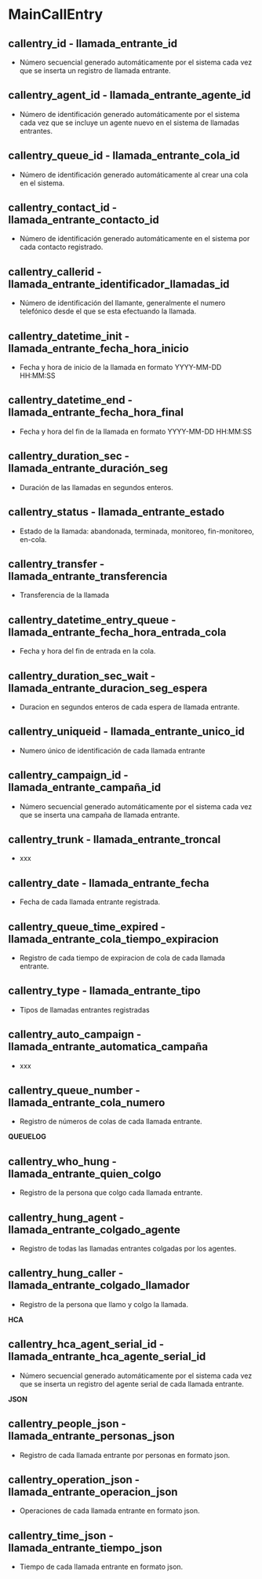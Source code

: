 # MainCallEntry

## callentry_id - llamada_entrante_id
* Número secuencial generado automáticamente por el sistema cada vez que se inserta un registro de llamada entrante.

## callentry_agent_id - llamada_entrante_agente_id
* Número de identificación generado automáticamente por el sistema cada vez que se incluye un agente nuevo en el sistema de llamadas entrantes. 

## callentry_queue_id - llamada_entrante_cola_id
* Número de identificación generado automáticamente al crear una cola en el sistema.

## callentry_contact_id - llamada_entrante_contacto_id 
* Número de identificación generado automáticamente en el sistema por cada contacto registrado.

## callentry_callerid - llamada_entrante_identificador_llamadas_id
* Número de identificación del llamante, generalmente el numero telefónico desde el que se esta efectuando la llamada.

## callentry_datetime_init - llamada_entrante_fecha_hora_inicio
* Fecha y hora de inicio de la llamada en formato YYYY-MM-DD HH:MM:SS

## callentry_datetime_end - llamada_entrante_fecha_hora_final
* Fecha y hora del fin de la llamada en formato YYYY-MM-DD HH:MM:SS

## callentry_duration_sec - llamada_entrante_duración_seg 
* Duración de las llamadas en segundos enteros.

## callentry_status - llamada_entrante_estado
* Estado de la llamada: abandonada, terminada, monitoreo, fin-monitoreo, en-cola.

## callentry_transfer - llamada_entrante_transferencia
* Transferencia de la llamada

## callentry_datetime_entry_queue - llamada_entrante_fecha_hora_entrada_cola
* Fecha y hora del fin de entrada en la cola.

## callentry_duration_sec_wait - llamada_entrante_duracion_seg_espera
* Duracion en segundos enteros de cada espera de llamada entrante.

## callentry_uniqueid - llamada_entrante_unico_id
* Numero único de identificación de cada llamada entrante

## callentry_campaign_id - llamada_entrante_campaña_id	
* Número secuencial generado automáticamente por el sistema cada vez que se inserta una campaña de llamada entrante.

## callentry_trunk - llamada_entrante_troncal
* xxx

## callentry_date - llamada_entrante_fecha
* Fecha de cada llamada entrante registrada.

## callentry_queue_time_expired - llamada_entrante_cola_tiempo_expiracion
* Registro de cada tiempo de expiracion de cola de cada llamada entrante.

## callentry_type - llamada_entrante_tipo
* Tipos de llamadas entrantes registradas

## callentry_auto_campaign - llamada_entrante_automatica_campaña
* xxx

## callentry_queue_number - llamada_entrante_cola_numero
* Registro de números de colas de cada llamada entrante.

__QUEUELOG__

## callentry_who_hung - llamada_entrante_quien_colgo
* Registro de la persona que colgo cada llamada entrante.

## callentry_hung_agent - llamada_entrante_colgado_agente   
* Registro de todas las llamadas entrantes colgadas por los agentes.

## callentry_hung_caller - llamada_entrante_colgado_llamador
* Registro de la persona que llamo y colgo la llamada.

__HCA__

## callentry_hca_agent_serial_id - llamada_entrante_hca_agente_serial_id
* Número secuencial generado automáticamente por el sistema cada vez que se inserta un registro del agente  serial de cada llamada entrante.

__JSON__

## callentry_people_json - llamada_entrante_personas_json
* Registro de cada llamada entrante por personas en formato json.

## callentry_operation_json - llamada_entrante_operacion_json
* Operaciones de cada llamada entrante en formato json.

## callentry_time_json - llamada_entrante_tiempo_json
* Tiempo de cada llamada entrante en formato json.

